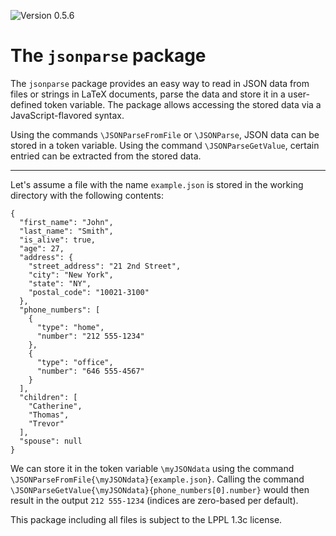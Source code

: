 ![Version 0.5.6](https://img.shields.io/badge/version-0.5.6-blue)

# The `jsonparse` package

The `jsonparse` package provides an easy way to read in JSON data from files or strings in LaTeX documents, parse the data and store it in a user-defined token variable. The package allows accessing the stored data via a JavaScript-flavored syntax.

Using the commands `\JSONParseFromFile` or `\JSONParse`, JSON data can be stored in a token variable. Using the command `\JSONParseGetValue`, certain entried can be extracted from the stored data.

---

Let's assume a file with the name `example.json` is stored in the working directory with the following contents:

```
{
  "first_name": "John",
  "last_name": "Smith",
  "is_alive": true,
  "age": 27,
  "address": {
    "street_address": "21 2nd Street",
    "city": "New York",
    "state": "NY",
    "postal_code": "10021-3100"
  },
  "phone_numbers": [
    {
      "type": "home",
      "number": "212 555-1234"
    },
    {
      "type": "office",
      "number": "646 555-4567"
    }
  ],
  "children": [
    "Catherine",
    "Thomas",
    "Trevor"
  ],
  "spouse": null
}
```

We can store it in the token variable `\myJSONdata` using the command `\JSONParseFromFile{\myJSONdata}{example.json}`. Calling the command `\JSONParseGetValue{\myJSONdata}{phone_numbers[0].number}` would then result in the output `212 555-1234` (indices are zero-based per default). 

This package including all files is subject to the LPPL 1.3c license.
